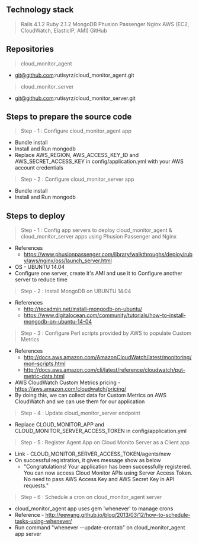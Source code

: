 ## Technology stack

> Rails 4.1.2
> Ruby 2.1.2
> MongoDB
> Phusion Passenger
> Nginx
> AWS (EC2, CloudWatch, ElasticIP, AMI)
> GitHub

## Repositories 

> cloud_monitor_agent
- git@github.com:rutisyrz/cloud_monitor_agent.git

> cloud_monitor_server
- git@github.com:rutisyrz/cloud_monitor_server.git

## Steps to prepare the source code

> Step - 1 : Configure cloud_monitor_agent app
- Bundle install
- Install and Run mongodb
- Replace AWS_REGION, AWS_ACCESS_KEY_ID and AWS_SECRET_ACCESS_KEY in config/application.yml with your AWS account credentials

> Step - 2 : Configure cloud_monitor_server app
- Bundle install
- Install and Run mongodb

## Steps to deploy 

> Step - 1 : Config app servers to deploy cloud_monitor_agent & cloud_monitor_server apps using Phusion Passenger and Nginx
- References 
	- https://www.phusionpassenger.com/library/walkthroughs/deploy/ruby/aws/nginx/oss/launch_server.html
- OS - UBUNTU 14.04
- Configure one server, create it's AMI and use it to Configure another server to reduce time

> Step - 2 : Install MongoDB on UBUNTU 14.04
- References 
	- http://tecadmin.net/install-mongodb-on-ubuntu/
	- https://www.digitalocean.com/community/tutorials/how-to-install-mongodb-on-ubuntu-14-04

> Step - 3 : Configure Perl scripts provided by AWS to populate Custom Metrics
- References
	- http://docs.aws.amazon.com/AmazonCloudWatch/latest/monitoring/mon-scripts.html
	- http://docs.aws.amazon.com/cli/latest/reference/cloudwatch/put-metric-data.html
- AWS CloudWatch Custom Metrics pricing - https://aws.amazon.com/cloudwatch/pricing/
- By doing this, we can collect data for Custom Metrics on AWS CloudWatch and we can use them for our application

> Step - 4 : Update cloud_monitor_server endpoint
- Replace CLOUD_MONITOR_APP and CLOUD_MONITOR_SERVER_ACCESS_TOKEN in config/application.yml 

> Step - 5 : Register Agent App on Cloud Monito Server as a Client app
- Link - CLOUD_MONITOR_SERVER_ACCESS_TOKEN/agents/new
- On successful registration, it gives message show as below 
	- "Congratulations! Your application has been successfully registered. 
	You can now access Cloud Monitor APIs using Server Access Token. 
	No need to pass AWS Access Key and AWS Secret Key in API requests."

> Step - 6 : Schedule a cron on cloud_monitor_agent server
- cloud_monitor_agent app uses gem 'whenever' to manage crons
- Reference - http://eewang.github.io/blog/2013/03/12/how-to-schedule-tasks-using-whenever/
- Run command "whenever --update-crontab" on cloud_monitor_agent app server
